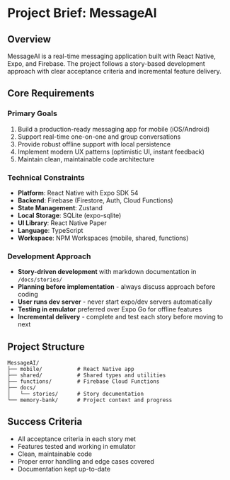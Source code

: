 # Project Brief: MessageAI

## Overview
MessageAI is a real-time messaging application built with React Native, Expo, and Firebase. The project follows a story-based development approach with clear acceptance criteria and incremental feature delivery.

## Core Requirements

### Primary Goals
1. Build a production-ready messaging app for mobile (iOS/Android)
2. Support real-time one-on-one and group conversations
3. Provide robust offline support with local persistence
4. Implement modern UX patterns (optimistic UI, instant feedback)
5. Maintain clean, maintainable code architecture

### Technical Constraints
- **Platform**: React Native with Expo SDK 54
- **Backend**: Firebase (Firestore, Auth, Cloud Functions)
- **State Management**: Zustand
- **Local Storage**: SQLite (expo-sqlite)
- **UI Library**: React Native Paper
- **Language**: TypeScript
- **Workspace**: NPM Workspaces (mobile, shared, functions)

### Development Approach
- **Story-driven development** with markdown documentation in `/docs/stories/`
- **Planning before implementation** - always discuss approach before coding
- **User runs dev server** - never start expo/dev servers automatically
- **Testing in emulator** preferred over Expo Go for offline features
- **Incremental delivery** - complete and test each story before moving to next

## Project Structure
```
MessageAI/
├── mobile/           # React Native app
├── shared/           # Shared types and utilities
├── functions/        # Firebase Cloud Functions
├── docs/
│   └── stories/      # Story documentation
└── memory-bank/      # Project context and progress
```

## Success Criteria
- All acceptance criteria in each story met
- Features tested and working in emulator
- Clean, maintainable code
- Proper error handling and edge cases covered
- Documentation kept up-to-date

